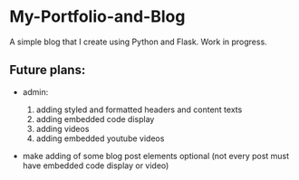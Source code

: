 # My-Portfolio-and-Blog
A simple blog that I create using Python and Flask. Work in progress.


## Future plans:
* admin:
    1) adding styled and formatted headers and content texts
    2) adding embedded code display
    3) adding videos
    4) adding embedded youtube videos

* make adding of some blog post elements optional
    (not every post must have embedded code display or video)